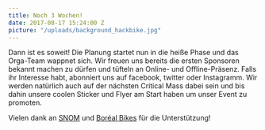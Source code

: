 ```yaml
---
title: Noch 3 Wochen!
date: 2017-08-17 15:24:00 Z
picture: "/uploads/background_hackbike.jpg"
---
```


Dann ist es soweit! Die Planung startet nun in die heiße Phase und das Orga-Team wappnet sich. Wir freuen uns bereits die ersten Sponsoren bekannt machen zu dürfen und tüfteln an Online- und Offline-Präsenz.
Falls ihr Interesse habt, abonniert uns auf facebook, twitter oder Instagramm. Wir werden natürlich auch auf der nächsten Critical Mass dabei sein und bis dahin unsere coolen Sticker und Flyer am Start haben um unser Event zu promoten.

Vielen dank an [SNOM](https://www.snom.com/) und [Boréal Bikes](https://borealbikes.com/) für die Unterstützung!


